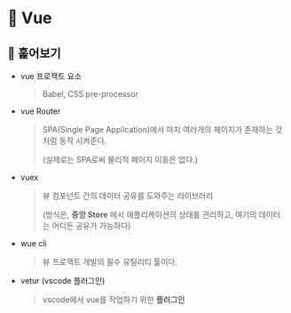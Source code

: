 # 🐫 Vue

## 🐫 훑어보기

* vue 프로잭트 요소 

  > Babel, CSS pre-processor

* vue Router

  > SPA(Single Page Application)에서 마치 여러개의 페이지가 존재하는 것 처럼 동작 시켜준다.
  >  
  > (실제로는 SPA로써 물리적 페이지 이동은 없다.)

* vuex

  > 뷰 컴포넌트 간의 데이터 공유를 도와주는 라이브러리
  >
  > (방식은, **중앙 Store** 에서 애플리케이션의 상태를 관리하고, 여기의 데이터는 어디든 공유가 가능하다)

* wue cli

  > 뷰 프로잭트 개발의 필수 유틸리티 툴이다.

* vetur (vscode 플러그인)

  > vscode에서 vue를 작업하기 위한 **플러그인**